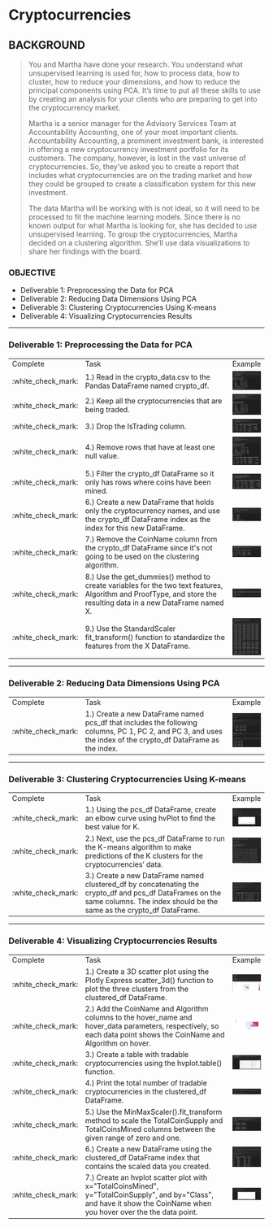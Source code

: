 # Cryptocurrencies

## BACKGROUND

> You and Martha have done your research. You understand what unsupervised learning is used for, how to process data, how to cluster, how to reduce your dimensions, and how to reduce the principal components using PCA. It’s time to put all these skills to use by creating an analysis for your clients who are preparing to get into the cryptocurrency market.
>
> Martha is a senior manager for the Advisory Services Team at Accountability Accounting, one of your most important clients. Accountability Accounting, a prominent investment bank, is interested in offering a new cryptocurrency investment portfolio for its customers. The company, however, is lost in the vast universe of cryptocurrencies. So, they’ve asked you to create a report that includes what cryptocurrencies are on the trading market and how they could be grouped to create a classification system for this new investment.
> 
> The data Martha will be working with is not ideal, so it will need to be processed to fit the machine learning models. Since there is no known output for what Martha is looking for, she has decided to use unsupervised learning. To group the cryptocurrencies, Martha decided on a clustering algorithm. She’ll use data visualizations to share her findings with the board.

### OBJECTIVE

- Deliverable 1: Preprocessing the Data for PCA
- Deliverable 2: Reducing Data Dimensions Using PCA
- Deliverable 3: Clustering Cryptocurrencies Using K-means
- Deliverable 4: Visualizing Cryptocurrencies Results

---

### Deliverable 1: Preprocessing the Data for PCA

<table>
  <tr>
    <td>Complete</td>
    <td>Task</td>
    <td>Example</td>
  </tr>
  <tr>
    <td> :white_check_mark: </td>
    <td> 1.) Read in the crypto_data.csv to the Pandas DataFrame named crypto_df.</td>
    <td><img src="https://github.com/jcaraway-na/Cryptocurrencies-/blob/main/images/delv_1/read_data_from_csv.png" width=100% height=100%></td>
  </tr>
  <tr>
    <td> :white_check_mark: </td>
    <td width="300"> 2.) Keep all the cryptocurrencies that are being traded.</td>
    <td><img src="https://github.com/jcaraway-na/Cryptocurrencies-/blob/main/images/delv_1/is_trading.png" width=100% height=100%></td>
  </tr>
  <tr>
    <td> :white_check_mark: </td>
    <td> 3.) Drop the IsTrading column.</td>
    <td><img src="https://github.com/jcaraway-na/Cryptocurrencies-/blob/main/images/delv_1/drop_is_trading.png" width=100% height=100%></td>
  </tr>
    <tr>
    <td> :white_check_mark: </td>
    <td> 4.) Remove rows that have at least one null value.</td>
    <td><img src="https://github.com/jcaraway-na/Cryptocurrencies-/blob/main/images/delv_1/remove_less_than_one.png" width=100% height=100%></td>
  </tr>
  <tr>
    <td> :white_check_mark: </td>
    <td> 5.) Filter the crypto_df DataFrame so it only has rows where coins have been mined.</td>
    <td><img src="https://github.com/jcaraway-na/Cryptocurrencies-/blob/main/images/delv_1/keep_mined_coins.png" width=100% height=100%></td>
  </tr>
  <tr>
    <td> :white_check_mark: </td>
    <td> 6.) Create a new DataFrame that holds only the cryptocurrency names, and use the crypto_df DataFrame index as the index for this new DataFrame.</td>
    <td><img src="https://github.com/jcaraway-na/Cryptocurrencies-/blob/main/images/delv_1/df_crypto_names.png" width=100% height=100%></td>
  </tr>
  <tr>
    <td> :white_check_mark: </td>
    <td> 7.) Remove the CoinName column from the crypto_df DataFrame since it's not going to be used on the clustering algorithm.</td>
    <td><img src="https://github.com/jcaraway-na/Cryptocurrencies-/blob/main/images/delv_1/drop_coin_name.png" width=100% height=100%></td>
  </tr>
  <tr>
    <td> :white_check_mark: </td>
    <td> 8.) Use the get_dummies() method to create variables for the two text features, Algorithm and ProofType, and store the resulting data in a new DataFrame named X.
    </td>
    <td><img src="https://github.com/jcaraway-na/Cryptocurrencies-/blob/main/images/delv_1/dummies_create_variables.png" width=100% height=100%>        </td>
  </tr>
  <tr>
    <td> :white_check_mark: </td>
    <td> 
      9.) Use the StandardScaler fit_transform() function to standardize the features from the X DataFrame.
    </td>
    <td><img src="https://github.com/jcaraway-na/Cryptocurrencies-/blob/main/images/delv_1/standardize_scaler.png" width=100% height=100%></td>
  </tr>
</table>

---

### Deliverable 2: Reducing Data Dimensions Using PCA

<table>
  <tr>
    <td>Complete</td>
    <td>Task</td>
    <td>Example</td>
  </tr>
  <tr>
    <td <td> :white_check_mark: </td>
    <td width="300"> 1.) Create a new DataFrame named pcs_df that includes the following columns, PC 1, PC 2, and PC 3, and uses the index of the crypto_df DataFrame as the index.</td>
    <td><img src="https://github.com/jcaraway-na/Cryptocurrencies-/blob/main/images/delv_2/delv_2.png" width=100% height=100%></td>
  </tr>
</table>

---

### Deliverable 3: Clustering Cryptocurrencies Using K-means 

<table>
  <tr>
    <td>Complete</td>
    <td>Task</td>
    <td>Example</td>
  </tr>
  <tr>
    <td <td> :white_check_mark: </td>
    <td width="300"> 1.) Using the pcs_df DataFrame, create an elbow curve using hvPlot to find the best value for K.</td>
    <td><img src="https://github.com/jcaraway-na/Cryptocurrencies-/blob/main/images/delv_3/elbow_curve.png" width=100% height=100%></td>
  </tr>
    <tr>
    <td <td> :white_check_mark: </td>
    <td width="300"> 2.) Next, use the pcs_df DataFrame to run the K-means algorithm to make predictions of the K clusters for the cryptocurrencies’ data.</td>
    <td><img src="https://github.com/jcaraway-na/Cryptocurrencies-/blob/main/images/delv_3/class_clusteres.png" width=100% height=100%></td>
  </tr>
      <tr>
    <td <td> :white_check_mark: </td>
    <td width="300"> 3.) Create a new DataFrame named clustered_df by concatenating the crypto_df and pcs_df DataFrames on the same columns. The index should be the same as the crypto_df DataFrame.</td>
    <td><img src="https://github.com/jcaraway-na/Cryptocurrencies-/blob/main/images/delv_3/join_df.png" width=100% height=100%></td>
  </tr>
</table>

---

### Deliverable 4: Visualizing Cryptocurrencies Results

<table>
  <tr>
    <td>Complete</td>
    <td>Task</td>
    <td>Example</td>
  </tr>
  <tr>
    <td <td> :white_check_mark: </td>
    <td width="300"> 1.) Create a 3D scatter plot using the Plotly Express scatter_3d() function to plot the three clusters from the clustered_df DataFrame.</td>
    <td><img src="https://github.com/jcaraway-na/Cryptocurrencies-/blob/main/images/delv_4/3d_plot.png" width=100% height=100%></td>
  </tr>
    <tr>
    <td <td> :white_check_mark: </td>
    <td width="300"> 2.) Add the CoinName and Algorithm columns to the hover_name and hover_data parameters, respectively, so each data point shows the CoinName and Algorithm on hover.</td>
    <td><img src="https://github.com/jcaraway-na/Cryptocurrencies-/blob/main/images/delv_4/coin_name.png" width=100% height=100%></td>
  </tr>
      <tr>
    <td <td> :white_check_mark: </td>
    <td width="300"> 3.) Create a table with tradable cryptocurrencies using the hvplot.table() function.</td>
    <td><img src="https://github.com/jcaraway-na/Cryptocurrencies-/blob/main/images/delv_4/coin_table.png" width=100% height=100%></td>
  </tr>
  <tr>
    <td <td> :white_check_mark: </td>
    <td width="300"> 4.) Print the total number of tradable cryptocurrencies in the clustered_df DataFrame.</td>
    <td><img src="https://github.com/jcaraway-na/Cryptocurrencies-/blob/main/images/delv_4/tradable.png" width=100% height=100%></td>
  </tr>
  <tr>
    <td <td> :white_check_mark: </td>
    <td width="300"> 5.) Use the MinMaxScaler().fit_transform method to scale the TotalCoinSupply and TotalCoinsMined columns between the given range of zero and one.</td>
    <td><img src="https://github.com/jcaraway-na/Cryptocurrencies-/blob/main/images/delv_4/minmax_scaler_fit.png" width=100% height=100%></td>
  </tr>
  <tr>
    <td <td> :white_check_mark: </td>
    <td width="300"> 6.) Create a new DataFrame using the clustered_df DataFrame index that contains the scaled data you created.</td>
    <td><img src="https://github.com/jcaraway-na/Cryptocurrencies-/blob/main/images/delv_4/class_coinname.png" width=100% height=100%></td>
  </tr>
  <tr>
    <td <td> :white_check_mark: </td>
    <td width="300"> 7.) Create an hvplot scatter plot with x="TotalCoinsMined", y="TotalCoinSupply", and by="Class", and have it show the CoinName when you hover over the the data point.</td>
    <td><img src="https://github.com/jcaraway-na/Cryptocurrencies-/blob/main/images/delv_4/2d.png" width=100% height=100%></td>
  </tr>
</table>
